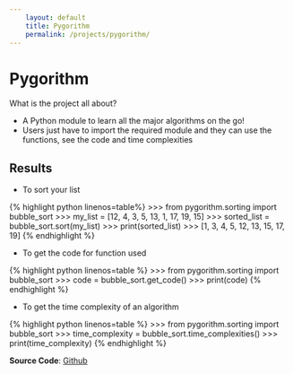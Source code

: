 ```yaml
---
    layout: default
    title: Pygorithm
    permalink: /projects/pygorithm/
---
```


# Pygorithm
What is the project all about?

- A Python module to learn all the major algorithms on the go!
- Users just have to import the required module and they can use the functions, see the code and time complexities

## Results

* To sort your list

{% highlight python linenos=table%}
    >>> from pygorithm.sorting import bubble_sort
    >>> my_list = [12, 4, 3, 5, 13, 1, 17, 19, 15]
    >>> sorted_list = bubble_sort.sort(my_list)
    >>> print(sorted_list)
    >>> [1, 3, 4, 5, 12, 13, 15, 17, 19]
{% endhighlight %}

* To get the code for function used

{% highlight python linenos=table %}
    >>> from pygorithm.sorting import bubble_sort
    >>> code = bubble_sort.get_code()
    >>> print(code)
{% endhighlight %}

* To get the time complexity of an algorithm

{% highlight python linenos=table %}
    >>> from pygorithm.sorting import bubble_sort
    >>> time_complexity = bubble_sort.time_complexities()
    >>> print(time_complexity)
{% endhighlight %}

**Source Code**: [Github](https://github.com/OmkarPathak/pygorithm)
